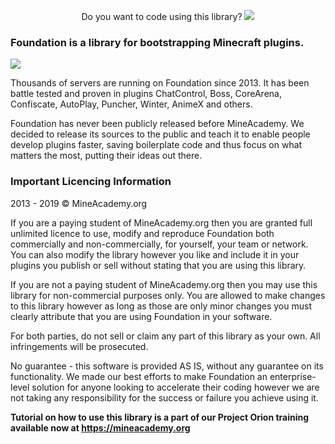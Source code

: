 <p align="center">
  Do you want to code using this library?
  <a href="https://mineacademy.org/gh-join">
    <img src="https://i.imgur.com/SuIyaDV.png" />
  </a>
</p>

### Foundation is a library for bootstrapping Minecraft plugins.
[![](https://jitpack.io/v/kangarko/Foundation.svg)](https://jitpack.io/#kangarko/Foundation)

Thousands of servers are running on Foundation since 2013. It has been battle tested and proven in plugins ChatControl, Boss, CoreArena, Confiscate, AutoPlay, Puncher, Winter, AnimeX and others.

Foundation has never been publicly released before MineAcademy. We decided to release its sources to the public and teach it to enable people develop plugins faster, saving boilerplate code and thus focus on what matters the most, putting their ideas out there.

### Important Licencing Information

2013 - 2019 © MineAcademy.org

If you are a paying student of MineAcademy.org then you are granted full
unlimited licence to use, modify and reproduce Foundation both commercially
and non-commercially, for yourself, your team or network. You can also
modify the library however you like and include it in your plugins you publish
or sell without stating that you are using this library.

If you are not a paying student of MineAcademy.org then you may
use this library for non-commercial purposes only. You are allowed
to make changes to this library however as long as those are only
minor changes you must clearly attribute that you are using Foundation
in your software.

For both parties, do not sell or claim any part of this library as your own.
All infringements will be prosecuted.

No guarantee - this software is provided AS IS, without any guarantee on its
functionality. We made our best efforts to make Foundation an enterprise-level
solution for anyone looking to accelerate their coding however we are not
taking any responsibility for the success or failure you achieve using it.

**Tutorial on how to use this library is a part of our Project Orion training available now at https://mineacademy.org**
